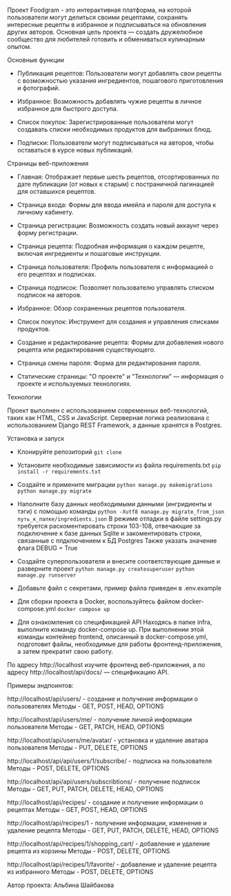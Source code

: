 Проект Foodgram -  это интерактивная платформа, на которой пользователи могут делиться своими рецептами, 
сохранять интересные рецепты в избранное и подписываться на обновления других авторов. 
Основная цель проекта — создать дружелюбное сообщество для любителей готовить и обмениваться кулинарным опытом.

Основные функции
- Публикация рецептов: Пользователи могут добавлять 
свои рецепты с возможностью указания ингредиентов, пошагового приготовления и фотографий.

- Избранное: Возможность добавлять чужие рецепты в личное избранное для быстрого доступа.

- Список покупок: Зарегистрированные пользователи могут создавать списки необходимых продуктов для выбранных блюд.

- Подписки: Пользователи могут подписываться на авторов, чтобы оставаться в курсе новых публикаций.


Страницы веб-приложения

- Главная: Отображает первые шесть рецептов, отсортированных по дате публикации (от новых к старым) с постраничной 
пагинацией для оставшихся рецептов.

- Страница входа: Формы для ввода имейла и пароля для доступа к личному кабинету.

- Страница регистрации: Возможность создать новый аккаунт через форму регистрации.

- Страница рецепта: Подробная информация о каждом рецепте, включая ингредиенты и пошаговые инструкции.

- Страница пользователя: Профиль пользователя с информацией о его рецептах и подписках.

- Страница подписок: Позволяет пользователю управлять списком подписок на авторов.

- Избранное: Обзор сохраненных рецептов пользователя.

- Список покупок: Инструмент для создания и управления списками продуктов.

- Создание и редактирование рецепта: Формы для добавления нового рецепта или редактирования существующего.

- Страница смены пароля: Форма для редактирования пароля.

- Статические страницы: "О проекте" и "Технологии" — информация о проекте и используемых технологиях.


Технологии

Проект выполнен с использованием современных веб-технологий, таких как HTML, CSS и JavaScript.
Серверная логика реализована с использованием Django REST Framework, а данные хранятся в Postgres.


Установка и запуск

- Клонируйте репозиторий
    `git clone`
- Установите необходимые зависимости из файла requirements.txt
    `pip install -r requirements.txt`
- Создайте и примените миграции
    `python manage.py makemigrations`
    `python manage.py migrate`
- Наполните базу данных необходимыми данными (ингридиенты и тэги) с помощью команды
    `python -Xutf8 manage.py migrate_from_json путь_к_папке/ingredients.json`
В режиме отладки в файле settings.py требуется раскоментировать строки 103-108, 
отвечающие за подключение к базе данных Sqlite и закоментировать строки, связанные с плдключением к БД Postgres
Также указать значение флага DEBUG = True
- Создайте суперпользователя и внесите соответствующие данные и разверните проект
    `python manage.py createsuperuser`
    `python manage.py runserver`
- Добавьте файл с секретами, пример файла приведен в .env.example
- Для сборки проекта в Docker, воспользуйтесь файлом docker-compose.yml
    `docker compose up`

- Для ознакомления со спецификацией API 
Находясь в папке infra, выполните команду docker-compose up. При выполнении этой команды контейнер frontend, описанный 
в docker-compose.yml, подготовит файлы, необходимые для работы фронтенд-приложения, а затем прекратит свою работу.

По адресу http://localhost изучите фронтенд веб-приложения, а по адресу http://localhost/api/docs/ — спецификацию API.


Примеры эндпоинтов:

http://localhost/api/users/ - создание и получение информации о пользователях
Методы - GET, POST, HEAD, OPTIONS

http://localhost/api/users/me/ - получение личной информации пользователя
Методы - GET, PATCH, HEAD, OPTIONS

http://localhost/api/users/me/avatar/ - установка и удаление аватара пользователя
Методы - PUT, DELETE, OPTIONS

http://localhost/api/api/users/1/subscribe/ - подписка на пользователя
Методы - POST, DELETE, OPTIONS

http://localhost/api/api/users/subscribtions/ - получение подписок
Методы - GET, PUT, PATCH, DELETE, HEAD, OPTIONS

http://localhost/api/recipes/ - создание и получение информации о рецептах
Методы - GET, POST, HEAD, OPTIONS

http://localhost/api/recipes/1 - получение информации, изменение и удаление рецепта
Методы - GET, PUT, PATCH, DELETE, HEAD, OPTIONS

http://localhost/api/recipes/1/shopping_cart/ - добавление и удаление рецепта из корзины
Методы - POST, DELETE, OPTIONS

http://localhost/api/recipes/1/favorite/ - добавление и удаление рецепта из избранного
Методы - POST, DELETE, OPTIONS


Автор проекта:
Альбина Шайбакова